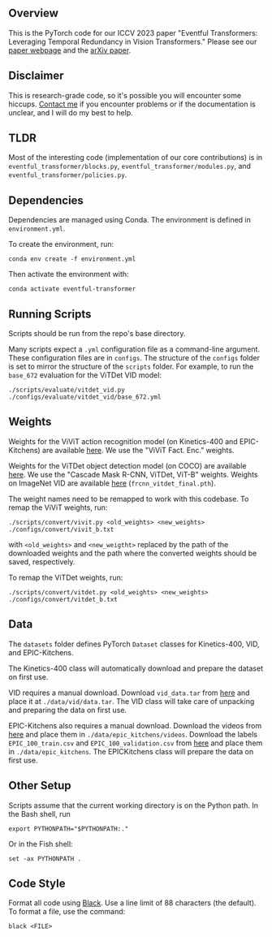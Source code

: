 ## Overview

This is the PyTorch code for our ICCV 2023 paper "Eventful Transformers: Leveraging Temporal Redundancy in Vision Transformers." Please see our [paper webpage](https://wisionlab.com/project/eventful-transformers/) and the [arXiv paper](https://arxiv.org/abs/2308.13494).

## Disclaimer

This is research-grade code, so it's possible you will encounter some hiccups. [Contact me](https://github.com/mattdutson/) if you encounter problems or if the documentation is unclear, and I will do my best to help.

## TLDR

Most of the interesting code (implementation of our core contributions) is in `eventful_transformer/blocks.py`, `eventful_transformer/modules.py`, and `eventful_transformer/policies.py`.

## Dependencies

Dependencies are managed using Conda. The environment is defined in `environment.yml`.

To create the environment, run:
```
conda env create -f environment.yml
```
Then activate the environment with:
```
conda activate eventful-transformer
```

## Running Scripts

Scripts should be run from the repo's base directory.

Many scripts expect a `.yml` configuration file as a command-line argument. These configuration files are in `configs`. The structure of the `configs` folder is set to mirror the structure of the `scripts` folder. For example, to run the `base_672` evaluation for the ViTDet VID model:
```
./scripts/evaluate/vitdet_vid.py ./configs/evaluate/vitdet_vid/base_672.yml
```

## Weights

Weights for the ViViT action recognition model (on Kinetics-400 and EPIC-Kitchens) are available [here](https://github.com/alibaba-mmai-research/TAdaConv/blob/main/MODEL_ZOO.md). We use the "ViViT Fact. Enc." weights.

Weights for the ViTDet object detection model (on COCO) are available [here](https://github.com/facebookresearch/detectron2/tree/main/projects/ViTDet). We use the "Cascade Mask R-CNN, ViTDet, ViT-B" weights. Weights on ImageNet VID are available [here](https://drive.google.com/drive/folders/1tNtIOYlCIlzb2d_fCsIbmjgIETd-xzW-) (`frcnn_vitdet_final.pth`).

The weight names need to be remapped to work with this codebase. To remap the ViViT weights, run:
```
./scripts/convert/vivit.py <old_weights> <new_weights> ./configs/convert/vivit_b.txt
```
with `<old_weights>` and `<new_weigtht>` replaced by the path of the downloaded weights and the path where the converted weights should be saved, respectively.

To remap the ViTDet weights, run:
```
./scripts/convert/vitdet.py <old_weights> <new_weights> ./configs/convert/vitdet_b.txt
```

## Data

The `datasets` folder defines PyTorch `Dataset` classes for Kinetics-400, VID, and EPIC-Kitchens.

The Kinetics-400 class will automatically download and prepare the dataset on first use.

VID requires a manual download. Download `vid_data.tar` from [here](https://drive.google.com/drive/folders/1tNtIOYlCIlzb2d_fCsIbmjgIETd-xzW-) and place it at `./data/vid/data.tar`. The VID class will take care of unpacking and preparing the data on first use.

EPIC-Kitchens also requires a manual download. Download the videos from [here](https://drive.google.com/drive/folders/1OKJpgSKR1QnWa2tMMafknLF-CpEaxDbY) and place them in `./data/epic_kitchens/videos`. Download the labels `EPIC_100_train.csv` and `EPIC_100_validation.csv` from [here](https://github.com/epic-kitchens/epic-kitchens-100-annotations) and place them in `./data/epic_kitchens`. The EPICKitchens class will prepare the data on first use.

## Other Setup

Scripts assume that the current working directory is on the Python path. In the Bash shell, run
```
export PYTHONPATH="$PYTHONPATH:."
```
Or in the Fish shell:
```
set -ax PYTHONPATH .
```

## Code Style

Format all code using [Black](https://black.readthedocs.io/en/stable/). Use a line limit of 88 characters (the default). To format a file, use the command:
```
black <FILE>
```
